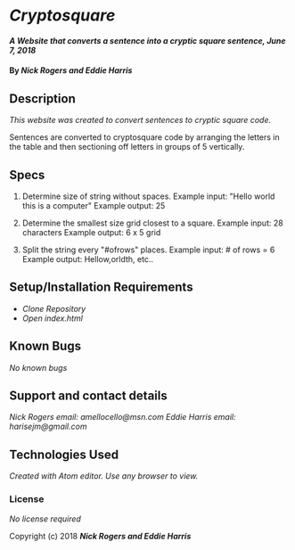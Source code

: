 # _Cryptosquare_

#### _A Website that converts a sentence into a cryptic square sentence, June 7, 2018_

#### By _**Nick Rogers and Eddie Harris**_

## Description

_This website was created to convert sentences to cryptic square code._

Sentences are converted to cryptosquare code by arranging the letters in the table and then sectioning off letters in groups of 5 vertically.

## Specs  
1. Determine size of string without spaces.
  Example input: "Hello world this is a computer"
  Example output: 25

2. Determine the smallest size grid closest to a square.
  Example input: 28 characters
  Example output: 6 x 5 grid

3. Split the string every "#ofrows" places.
  Example input: # of rows = 6
  Example output: Hellow,orldth, etc..

## Setup/Installation Requirements

* _Clone Repository_
* _Open index.html_

## Known Bugs

_No known bugs_

## Support and contact details

_Nick Rogers email: amellocello@msn.com_
_Eddie Harris email: harisejm@gmail.com_

## Technologies Used

_Created with Atom editor.  Use any browser to view._

### License

*No license required*

Copyright (c) 2018 **_Nick Rogers and Eddie Harris_**
